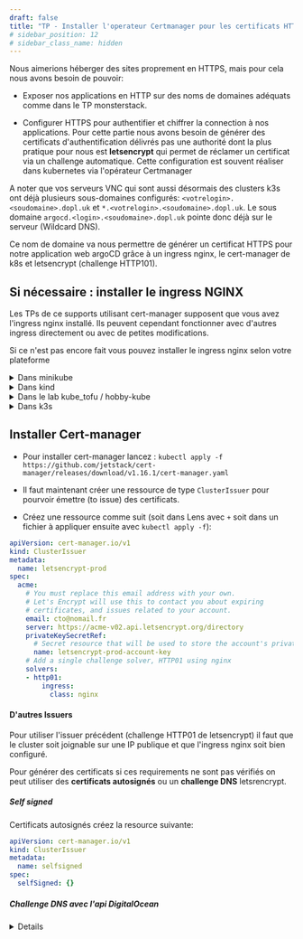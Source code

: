 ```yaml
---
draft: false
title: "TP - Installer l'operateur Certmanager pour les certificats HTTPS"
# sidebar_position: 12
# sidebar_class_name: hidden
---
```


Nous aimerions héberger des sites proprement en HTTPS, mais pour cela nous avons besoin de pouvoir:

- Exposer nos applications en HTTP sur des noms de domaines adéquats comme dans le TP monsterstack.

- Configurer HTTPS pour authentifier et chiffrer la connection à nos applications. Pour cette partie nous avons besoin de générer des certificats d'authentification délivrés pas une authorité dont la plus pratique pour nous est **letsencrypt** qui permet de réclamer un certificat via un challenge automatique. Cette configuration est souvent réaliser dans kubernetes via l'opérateur Certmanager

A noter que vos serveurs VNC qui sont aussi désormais des clusters k3s ont déjà plusieurs sous-domaines configurés: `<votrelogin>.<soudomaine>.dopl.uk` et `*.<votrelogin>.<soudomaine>.dopl.uk`. Le sous domaine `argocd.<login>.<soudomaine>.dopl.uk` pointe donc déjà sur le serveur (Wildcard DNS).

Ce nom de domaine va nous permettre de générer un certificat HTTPS pour notre application web argoCD grâce à un ingress nginx, le cert-manager de k8s et letsencrypt (challenge HTTP101).

## Si nécessaire : installer le ingress NGINX

Les TPs de ce supports utilisant cert-manager supposent que vous avez l'ingress nginx installé. Ils peuvent cependant fonctionner avec d'autres ingress directement ou avec de petites modifications.

Si ce n'est pas encore fait vous pouvez installer le ingress nginx selon votre plateforme

<details><summary>Dans minikube</summary>

https://kubernetes.io/docs/tasks/access-application-cluster/ingress-minikube/

</details>

<details><summary>Dans kind</summary>

https://kind.sigs.k8s.io/docs/user/ingress/

</details>

<details><summary>Dans le lab kube_tofu / hobby-kube</summary>

https://github.com/hobby-kube/guide#ingress-controller-setup

</details>

<details><summary>Dans k3s</summary>

Vérifier si le ingress nginx est déjà installé avant d'exécuter la ligne suivante.

- Installer l'ingress nginx avec la commande: `kubectl apply -f https://raw.githubusercontent.com/kubernetes/ingress-nginx/controller-v1.1.0/deploy/static/provider/cloud/deploy.yaml` (pour autres méthodes ou problèmes voir : https://kubernetes.github.io/ingress-nginx/deploy/)

- Vérifiez l'installation avec `kubectl get svc -n ingress-nginx ingress-nginx-controller` : le service `ingress-nginx-controller` devrait avoir une IP externe

</details>

## Installer Cert-manager

- Pour installer cert-manager lancez : `kubectl apply -f https://github.com/jetstack/cert-manager/releases/download/v1.16.1/cert-manager.yaml`

- Il faut maintenant créer une ressource de type `ClusterIssuer` pour pourvoir émettre (to issue) des certificats.

- Créez une ressource comme suit (soit dans Lens avec `+` soit dans un fichier à appliquer ensuite avec `kubectl apply -f`):

```yaml
apiVersion: cert-manager.io/v1
kind: ClusterIssuer
metadata:
  name: letsencrypt-prod
spec:
  acme:
    # You must replace this email address with your own.
    # Let's Encrypt will use this to contact you about expiring
    # certificates, and issues related to your account.
    email: cto@nomail.fr
    server: https://acme-v02.api.letsencrypt.org/directory
    privateKeySecretRef:
      # Secret resource that will be used to store the account's private key.
      name: letsencrypt-prod-account-key
    # Add a single challenge solver, HTTP01 using nginx
    solvers:
    - http01:
        ingress:
          class: nginx
```

#### D'autres Issuers

Pour utiliser l'issuer précédent (challenge HTTP01 de letsencrypt) il faut que le cluster soit joignable sur une IP publique et que l'ingress nginx soit bien configuré.

Pour générer des certificats si ces requirements ne sont pas vérifiés on peut utiliser des **certificats autosignés** ou un **challenge DNS** letsrencrypt.

##### Self signed

Certificats autosignés créez la resource suivante:

```yaml
apiVersion: cert-manager.io/v1
kind: ClusterIssuer
metadata:
  name: selfsigned
spec:
  selfSigned: {}
```

##### Challenge DNS avec l'api DigitalOcean

<details>

Pour utiliser cet exemple tel que il faut un compte chez le fournisseur de cloud DigitalOcean et que le nom de domaine qu'on veut manipuler dans nos ingress avec certificats soit géré par DigitalOcean (ce qui est le cas d'un des auteurs de ce supports pour les TPs).

Pour utiliser d'autre formes de DNS challenges avec d'autres fournisseurs allez voir la documentation officielle de Cert Manager.

Créer un token dédié au DNS dans DigitalOcean et ajoutez à un secret comme suit (encodé avec `base64 --encode "token"`)

```yaml
apiVersion: v1
kind: Secret
metadata:
  name: digitalocean-token
  namespace: cert-manager
data:
  # insert your DO access token here encoded in base64
  access-token: "Y2hhlmdlX21lX3dphGhfdG9rZw4K"
```

Ensuite on peut créer un Issuer ou ClusterIssuer avec 

```yaml
apiVersion: cert-manager.io/v1
kind: ClusterIssuer
metadata:
  name: acme-dns-issuer-prod
spec:
  acme:
    # You can replace this email address with your own.
    # Let's Encrypt will use this to contact you about expiring
    # certificates, and issues related to your account.
    email: trucmuche@bidule.fr
    server: https://acme-v02.api.letsencrypt.org/directory
    privateKeySecretRef:
      # Secret resource that will be used to store the account's private key.
      name: letsencrypt-prod-account-key
    # Add a single challenge solver, HTTP01 using nginx
    solvers:
    - dns01:
        digitalocean:
          tokenSecretRef:
            name: digitalocean-token
            key: access-token
```

</details>
